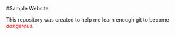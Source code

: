 #Sample Website

This repository was created to help me learn enough git to become <font color=red><i> dangerous. </i></font> 

